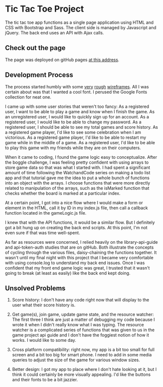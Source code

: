 
# Tic Tac Toe Project

The tic tac toe app functions as a single page application using HTML and CSS with Bootstrap and Sass. The client side is managed by Javascript and jQuery. The back end uses an API with Ajax calls.

## Check out the page

The page was deployed on gitHub pages [at this address](https://itbeauregard.github.io/tic-tac-toe-project/).

## Development Process

The process started humbly with some [very](http://imgur.com/xhpasJE) [rough](http://imgur.com/uLqgW3B) [wireframes](http://imgur.com/rUGsj62). All I was certain about was that I wanted a cool font. I perused the Google Fonts collection for neat one.

I came up with some user stories that weren't too fancy:
  As a registered user, I want to be able to play a game and know when I finish the game.
  As an unregistered user, I would like to quickly sign up for an account.
  As a registered user, I would like to be able to change my password.
  As a registered user, I should be able to see my total games and score history.
  As a registered game player, I'd like to see some celebration when I am victorious.
  As a registered game player, I'd like to be able to restart my game while in the middle of a game.
  As a registered user, I'd like to be able to play this game with my friends while they are on their computers.

When it came to coding, I found the game logic easy to conceptualize. After the boggle challenge, I was feeling pretty confident with using arrays to store game data so that was what I started with. I had spent a significant amount of time following the WatchandCode series on making a todo list app and that tutorial gave me the idea to put a whole bunch of functions into an object with the arrays. I choose functions that were more directly related to manipulation of the arrays, such as the isMarked function that checks whether the board is marked at a particular index.

At a certain point, I got into a nice flow where I would make a form or element in the HTML, call it by ID in my index.js file, then call a callback function located in the gameLogic.js file.

I knew that with the API functions, it would be a similar flow. But I definitely got a bit hung up on creating the back end scripts. At this point, I'm not even sure if that was time well-spent.

As far as resources were concerned, I relied heavily on the library-api-guide and api-token-auth studies that are on gitHub. Both illustrate the concepts of cycling through the various files, daisy-chaining the functions together. It wasn't until my final night with this project that I became very comfortable with using console.log to understand my back end issues. Once I was confident that my front end game logic was great, I trusted that it wasn't going to break (at least as easily) like the back end kept doing.

## Unsolved Problems

1. Score history: I don't have any code right now that will display to the user what their score history is.

2. Get game(s), join game, update game state, and the resource watcher: The first three I think are just a matter of debugging my code because I wrote it when I didn't really know what I was typing. The resource watcher is a complicated series of functions that was given to us in the game project api guide and I don't have the foggiest notion of how it works. I would like to some day.

3. Cross platform compatibility: right now, my app is a bit too small for full screen and a bit too big for smart phone. I need to add in some media queries to adjust the size of the game for various window sizes.

4. Better design: I got my app to place where I don't hate looking at it, but I think it could certainly be more visually appealing. I'd like the buttons and their fonts to be a bit jazzier. 

